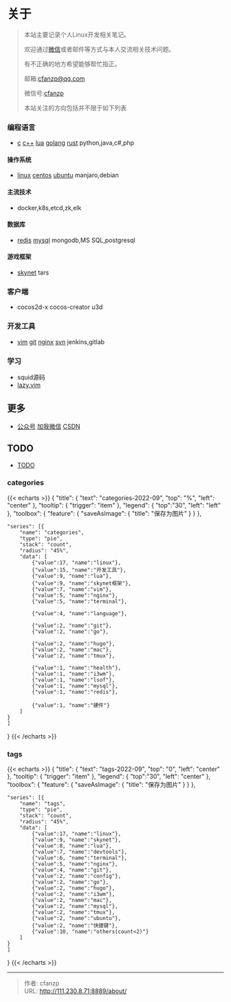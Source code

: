 # 关于


> 本站主要记录个人Linux开发相关笔记。
>
> 欢迎通过[微信](/images/wechat-zp.jpg#pic_center "点击查看二维码")或者邮件等方式与本人交流相关技术问题。
>
> 有不正确的地方希望能够帮忙指正。
>
> 邮箱:cfanzp@qq.com 
>
> 微信号:[cfanzp](/images/wechat-zp.jpg#pic_center "点击查看二维码")
>
> 本站关注的方向包括并不限于如下列表
>

### 编程语言
- [c](/categories/c)
  [c++](/categories/c++)
  [lua](/categories/lua)
  [golang](/categories/golang)
  [rust](/categories/rust)
  python,java,c#,php
#### 操作系统
- [linux](/categories/linux)
  [centos](/categories/centos)
  [ubuntu](/categories/ubuntu)
  manjaro,debian

#### 主流技术
- docker,k8s,etcd,zk,elk

#### 数据库
- [redis](/categories/redis)
  [mysql](/categories/mysql)
  mongodb,MS SQL,postgresql

#### 游戏框架
- [skynet](/categories/skynet/)
  tars

### 客户端
- cocos2d-x
  cocos-creator
  u3d

### 开发工具
- [vim](/vim)
  [git](/categories/git)
  [nginx](/categories/nginx)
  [svn](/tags/svn)
  jenkins,gitlab

### 学习
- squid源码
- [lazy.vim](https://github.com/folke/lazy.nvim)

## 更多
- [公众号](/images/gzh.jpeg#pic_center "公众号")
  [加我微信](/images/wechat-zp.jpg#pic_center "微信")
  [CSDN](/images/csdn.jpg#pic_center "csdn")

## TODO
- [TODO](/todo)


### categories
{{< echarts >}}
{
    "title": {
        "text": "categories-2022-09",
        "top": "%",
        "left": "center"
    },
    "tooltip": {
        "trigger": "item"
    },
    "legend": {
        "top":"30",
        "left": "left"
    },
    "toolbox": {
        "feature": {
            "saveAsImage": {
                "title": "保存为图片"
            }
        }
    },

    "series": [{
        "name": "categories",
        "type": "pie",
        "stack": "count",
        "radius": "45%",
        "data": [
            {"value":17, "name":"linux"},
            {"value":15, "name":"开发工具"},
            {"value":9, "name":"lua"},
            {"value":9, "name":"skynet框架"},
            {"value":7, "name":"vim"},
            {"value":5, "name":"nginx"},
            {"value":5, "name":"terminal"},

            {"value":4, "name":"language"},

            {"value":2, "name":"git"},
            {"value":2, "name":"go"},

            {"value":2, "name":"hugo"},
            {"value":2, "name":"mac"},
            {"value":2, "name":"tmux"},

            {"value":1, "name":"health"},
            {"value":1, "name":"i3wm"},
            {"value":1, "name":"lsof"},
            {"value":1, "name":"mysql"},
            {"value":1, "name":"redis"},

            {"value":1, "name":"硬件"}
        ]
    }
    ]
}
{{< /echarts >}}

### tags

{{< echarts >}}
{
    "title": {
        "text": "tags-2022-09",
        "top": "0",
        "left": "center"
    },
    "tooltip": {
        "trigger": "item"
    },
    "legend": {
        "top":"30",
        "left": "center"
    },
    "toolbox": {
        "feature": {
            "saveAsImage": {
                "title": "保存为图片"
            }
        }
    },

    "series": [{
        "name": "tags",
        "type": "pie",
        "stack": "count",
        "radius": "45%",
        "data": [
            {"value":17, "name":"linux"},
            {"value":9, "name":"skynet"},
            {"value":8, "name":"lua"},
            {"value":7, "name":"devtools"},
            {"value":6, "name":"terminal"},
            {"value":5, "name":"nginx"},
            {"value":4, "name":"git"},
            {"value":2, "name":"config"},
            {"value":2, "name":"go"},
            {"value":2, "name":"hugo"},
            {"value":2, "name":"i3wm"},
            {"value":2, "name":"mac"},
            {"value":2, "name":"mysql"},
            {"value":2, "name":"tmux"},
            {"value":2, "name":"ubuntu"},
            {"value":2, "name":"快捷键"},
            {"value":10, "name":"others(count<2)"}
        ]
    }
    ]
}
{{< /echarts >}}




---

> 作者: cfanzp  
> URL: http://111.230.8.71:8889/about/  


